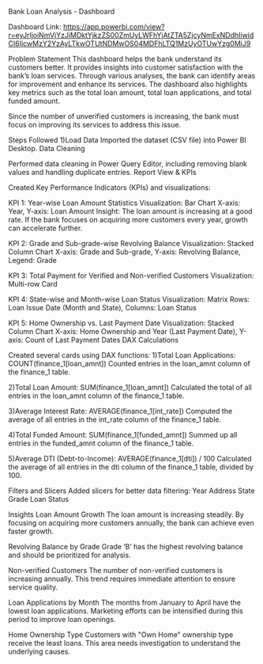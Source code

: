 

Bank Loan Analysis - Dashboard

Dashboard Link: https://app.powerbi.com/view?r=eyJrIjoiNmVjYzJjMDktYjkzZS00ZmUyLWFhYjAtZTA5ZjcyNmExNDdhIiwidCI6IjcwMzY2YzAyLTkwOTUtNDMwOS04MDFhLTQ1MzUyOTUwYzg0MiJ9


Problem Statement
This dashboard helps the bank understand its customers better. It provides insights into customer satisfaction with the bank’s loan services. Through various analyses, the bank can identify areas for improvement and enhance its services. The dashboard also highlights key metrics such as the total loan amount, total loan applications, and total funded amount.

Since the number of unverified customers is increasing, the bank must focus on improving its services to address this issue.

Steps Followed
1)Load Data
Imported the dataset (CSV file) into Power BI Desktop.
Data Cleaning

Performed data cleaning in Power Query Editor, including removing blank values and handling duplicate entries.
Report View & KPIs

Created Key Performance Indicators (KPIs) and visualizations:

KPI 1: Year-wise Loan Amount Statistics
Visualization: Bar Chart
X-axis: Year, Y-axis: Loan Amount
Insight: The loan amount is increasing at a good rate. If the bank focuses on acquiring more customers every year, growth can accelerate further.

KPI 2: Grade and Sub-grade-wise Revolving Balance
Visualization: Stacked Column Chart
X-axis: Grade and Sub-grade, Y-axis: Revolving Balance, Legend: Grade

KPI 3: Total Payment for Verified and Non-verified Customers
Visualization: Multi-row Card

KPI 4: State-wise and Month-wise Loan Status
Visualization: Matrix
Rows: Loan Issue Date (Month and State), Columns: Loan Status

KPI 5: Home Ownership vs. Last Payment Date
Visualization: Stacked Column Chart
X-axis: Home Ownership and Year (Last Payment Date), Y-axis: Count of Last Payment Dates
DAX Calculations

Created several cards using DAX functions:
1)Total Loan Applications:
COUNT(finance_1[loan_amnt])
Counted entries in the loan_amnt column of the finance_1 table.

2)Total Loan Amount:
SUM(finance_1[loan_amnt])
Calculated the total of all entries in the loan_amnt column of the finance_1 table.

3)Average Interest Rate:
AVERAGE(finance_1[int_rate])
Computed the average of all entries in the int_rate column of the finance_1 table.

4)Total Funded Amount:
SUM(finance_1[funded_amnt])
Summed up all entries in the funded_amnt column of the finance_1 table.

5)Average DTI (Debt-to-Income):
AVERAGE(finance_1[dti]) / 100
Calculated the average of all entries in the dti column of the finance_1 table, divided by 100.


Filters and Slicers
Added slicers for better data filtering:
Year
Address State
Grade
Loan Status


Insights
Loan Amount Growth
The loan amount is increasing steadily. By focusing on acquiring more customers annually, the bank can achieve even faster growth.


Revolving Balance by Grade
Grade ‘B’ has the highest revolving balance and should be prioritized for analysis.


Non-verified Customers
The number of non-verified customers is increasing annually. This trend requires immediate attention to ensure service quality.


Loan Applications by Month
The months from January to April have the lowest loan applications. Marketing efforts can be intensified during this period to improve loan openings.


Home Ownership Type
Customers with "Own Home" ownership type receive the least loans. This area needs investigation to understand the underlying causes.
